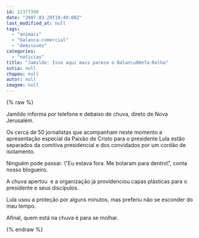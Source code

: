```yaml
---
id: 12377398
date: "2007-03-29T19:40:00Z"
last_modified_at: null
tags:
  - "animais"
  - "balanca-comercial"
  - "demissoes"
categories:
  - "noticias"
title: "Jamildo: Isso aqui mais parece o Balan\u00e7a-Rolha"
sutia: null
chapeu: null
autor: null
imagem: null
---
```

{% raw %}
<p><P>Jamildo informa por telefone e debaixo de chuva, direto de Nova Jerusalém.</P></p>
<p><P>Os cerca de 50 jornalistas que acompanham neste momento a apresentação especial da Paixão de Cristo para o presidente Lula estão separados da comitiva presidencial e dos convidados por um cordão de isolamento.</P></p>
<p><P>Ninguém pode passar. \"Eu estava fora. Me botaram para dentro\", conta nosso blogueiro.</P></p>
<p><P>A chuva apertou&nbsp; e a organização&nbsp;já providenciou capas plásticas para o presidente e seus discípulos.</P></p>
<p><P>Lula usou a proteção por alguns minutos, mas preferiu não se esconder do mau tempo.</P></p>
<p><P>Afinal, quem está na chuva é para se molhar.</P> </p>
{% endraw %}
